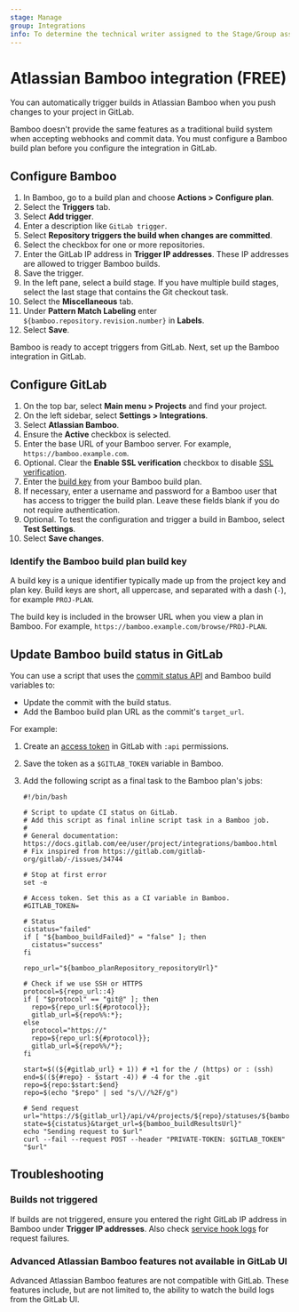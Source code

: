 ```yaml
---
stage: Manage
group: Integrations
info: To determine the technical writer assigned to the Stage/Group associated with this page, see https://about.gitlab.com/handbook/product/ux/technical-writing/#assignments
---
```


# Atlassian Bamboo integration **(FREE)**

You can automatically trigger builds in Atlassian Bamboo when you push changes
to your project in GitLab.

Bamboo doesn't provide the same features as a traditional build system when
accepting webhooks and commit data. You must configure a Bamboo
build plan before you configure the integration in GitLab.

## Configure Bamboo

1. In Bamboo, go to a build plan and choose **Actions > Configure plan**.
1. Select the **Triggers** tab.
1. Select **Add trigger**.
1. Enter a description like `GitLab trigger`.
1. Select **Repository triggers the build when changes are committed**.
1. Select the checkbox for one or more repositories.
1. Enter the GitLab IP address in **Trigger IP addresses**. These IP addresses
   are allowed to trigger Bamboo builds.
1. Save the trigger.
1. In the left pane, select a build stage. If you have multiple build stages,
   select the last stage that contains the Git checkout task.
1. Select the **Miscellaneous** tab.
1. Under **Pattern Match Labeling** enter `${bamboo.repository.revision.number}`
   in **Labels**.
1. Select **Save**.

Bamboo is ready to accept triggers from GitLab. Next, set up the Bamboo
integration in GitLab.

## Configure GitLab

1. On the top bar, select **Main menu > Projects** and find your project.
1. On the left sidebar, select **Settings > Integrations**.
1. Select **Atlassian Bamboo**.
1. Ensure the **Active** checkbox is selected.
1. Enter the base URL of your Bamboo server. For example, `https://bamboo.example.com`.
1. Optional. Clear the **Enable SSL verification** checkbox to disable [SSL verification](index.md#manage-ssl-verification).
1. Enter the [build key](#identify-the-bamboo-build-plan-build-key) from your Bamboo
   build plan.
1. If necessary, enter a username and password for a Bamboo user that has
   access to trigger the build plan. Leave these fields blank if you do not require
   authentication.
1. Optional. To test the configuration and trigger a build in Bamboo,
   select **Test Settings**.
1. Select **Save changes**.

### Identify the Bamboo build plan build key

A build key is a unique identifier typically made up from the project key and
plan key.
Build keys are short, all uppercase, and separated with a dash (`-`),
for example `PROJ-PLAN`.

The build key is included in the browser URL when you view a plan in
Bamboo. For example, `https://bamboo.example.com/browse/PROJ-PLAN`.

## Update Bamboo build status in GitLab

You can use a script that uses the [commit status API](../../../api/commits.md#post-the-build-status-to-a-commit)
and Bamboo build variables to:

- Update the commit with the build status.
- Add the Bamboo build plan URL as the commit's `target_url`.

For example:

1. Create an [access token](../../../api/index.md#personalprojectgroup-access-tokens) in GitLab with `:api` permissions.
1. Save the token as a `$GITLAB_TOKEN` variable in Bamboo.
1. Add the following script as a final task to the Bamboo plan's jobs:

   ```shell
   #!/bin/bash

   # Script to update CI status on GitLab.
   # Add this script as final inline script task in a Bamboo job.
   #
   # General documentation: https://docs.gitlab.com/ee/user/project/integrations/bamboo.html
   # Fix inspired from https://gitlab.com/gitlab-org/gitlab/-/issues/34744

   # Stop at first error
   set -e

   # Access token. Set this as a CI variable in Bamboo.
   #GITLAB_TOKEN=

   # Status
   cistatus="failed"
   if [ "${bamboo_buildFailed}" = "false" ]; then
     cistatus="success"
   fi

   repo_url="${bamboo_planRepository_repositoryUrl}"

   # Check if we use SSH or HTTPS
   protocol=${repo_url::4}
   if [ "$protocol" == "git@" ]; then
     repo=${repo_url:${#protocol}};
     gitlab_url=${repo%%:*};
   else
     protocol="https://"
     repo=${repo_url:${#protocol}};
     gitlab_url=${repo%%/*};
   fi

   start=$((${#gitlab_url} + 1)) # +1 for the / (https) or : (ssh)
   end=$((${#repo} - $start -4)) # -4 for the .git
   repo=${repo:$start:$end}
   repo=$(echo "$repo" | sed "s/\//%2F/g")

   # Send request
   url="https://${gitlab_url}/api/v4/projects/${repo}/statuses/${bamboo_planRepository_revision}?state=${cistatus}&target_url=${bamboo_buildResultsUrl}"
   echo "Sending request to $url"
   curl --fail --request POST --header "PRIVATE-TOKEN: $GITLAB_TOKEN" "$url"
   ```

## Troubleshooting

### Builds not triggered

If builds are not triggered, ensure you entered the right GitLab IP address in
Bamboo under **Trigger IP addresses**. Also check [service hook logs](index.md#troubleshooting-integrations) for request failures.

### Advanced Atlassian Bamboo features not available in GitLab UI

Advanced Atlassian Bamboo features are not compatible with GitLab. These features
include, but are not limited to, the ability to watch the build logs from the GitLab UI.
